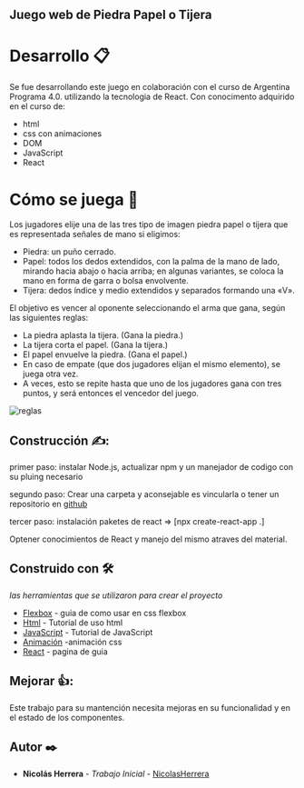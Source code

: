 ## Juego web de Piedra Papel o Tijera
# Desarrollo 📋
Se fue desarrollando este juego en colaboración con el curso de Argentina Programa 4.0. utilizando la tecnologia de React.
Con conocimento adquirido en el curso de:
* html
* css con animaciones
* DOM
* JavaScript
* React
# Cómo se juega 🚀
Los jugadores elije una de las tres tipo de imagen piedra papel o tijera que es representada señales de mano si eligimos:

* Piedra: un puño cerrado.
* Papel: todos los dedos extendidos, con la palma de la mano de lado, mirando hacia abajo o hacia arriba; en algunas variantes, se coloca la mano en forma de garra o bolsa envolvente.
* Tijera: dedos índice y medio extendidos y separados formando una «V».

El objetivo es vencer al oponente seleccionando el arma que gana, según las siguientes reglas:

* La piedra aplasta la tijera. (Gana la piedra.)
* La tijera corta el papel. (Gana la tijera.)
* El papel envuelve la piedra. (Gana el papel.)
* En caso de empate (que dos jugadores elijan el mismo elemento), se juega otra vez.
* A veces, esto se repite hasta que uno de los jugadores gana con tres puntos,  y será entonces el vencedor del juego.

![reglas](https://upload.wikimedia.org/wikipedia/commons/1/1d/Piedra_papel_tijeras.jpg)

## Construcción ✍:
primer paso: instalar Node.js, actualizar npm y un manejador de codigo con su pluing necesario

segundo paso: Crear una carpeta y aconsejable es vincularla o tener un repositorio en [github](https://pages.github.com/#vanilla-step-1)

tercer paso: instalación paketes de react => [npx create-react-app .]

Optener conocimientos de React y manejo del mismo atraves del material.

## Construido con 🛠️

_las herramientas que se utilizaron para crear el proyecto_
* [Flexbox](https://css-tricks.com/snippets/css/a-guide-to-flexbox/) - guia de como usar en css flexbox
* [Html](https://www.w3schools.com/html/default.asp) - Tutorial de uso html
* [JavaScript](https://www.w3schools.com/js/default.asp) - Tutorial de JavaScript
* [Animación](https://developer.mozilla.org/en-US/docs/Web/CSS/CSS_transitionsUsing_CSS_transitions) -animación css
* [React](https://es.react.dev/learn) - pagina de guia 

## Mejorar 👍:
Este trabajo para su mantención necesita mejoras en su funcionalidad y en el estado de los componentes.

## Autor ✒️

* **Nicolás Herrera** - *Trabajo Inicial* - [NicolasHerrera](https://github.com/Nicolas114188/practico3.git)

